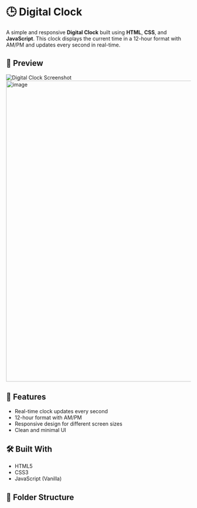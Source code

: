 # 🕒 Digital Clock

A simple and responsive **Digital Clock** built using **HTML**, **CSS**, and **JavaScript**. This clock displays the current time in a 12-hour format with AM/PM and updates every second in real-time.

## 📸 Preview

![Digital Clock Screenshot](screenshot.png) <!-- Replace with your own image if available -->
<img width="1914" height="818" alt="image" src="https://github.com/user-attachments/assets/94f95f9e-e19d-46aa-9734-806099ea6437" />


## 🚀 Features

- Real-time clock updates every second
- 12-hour format with AM/PM
- Responsive design for different screen sizes
- Clean and minimal UI

## 🛠️ Built With

- HTML5
- CSS3
- JavaScript (Vanilla)

## 📂 Folder Structure

